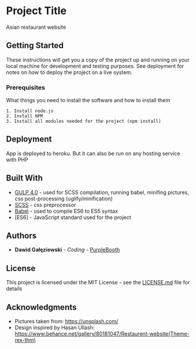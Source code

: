 # Project Title

Asian restaurant website

## Getting Started

These instructions will get you a copy of the project up and running on your local machine for development and testing purposes. See deployment for notes on how to deploy the project on a live system.

### Prerequisites

What things you need to install the software and how to install them

```
1. Install node.js
2. Install NPM
3. Install all modules needed for the project (npm install)

```

## Deployment

App is deployed to heroku.
But it can also be run on any hosting service with PHP

## Built With

* [GULP 4.0](https://gulpjs.com/) - used for SCSS compilation, running babel, minifing pictures, css post-processing (uglify/minification)
* [SCSS](https://sass-lang.com/) - css preprocessor
* [Babel](https://babeljs.io/) - used to compile ES6 to ES5 syntax
* [ES6] - JavaScript standard used for the project



## Authors

* **Dawid Gałęziewski** - *Coding* - [PurpleBooth](https://github.com/DawidGaleziewski)

## License

This project is licensed under the MIT License - see the [LICENSE.md](LICENSE.md) file for details

## Acknowledgments

* Pictures taken from: https://unsplash.com/
* Design inspired by Hasan Ullash:
https://www.behance.net/gallery/80181047/Restaurent-website(Theme-rex-thm)
